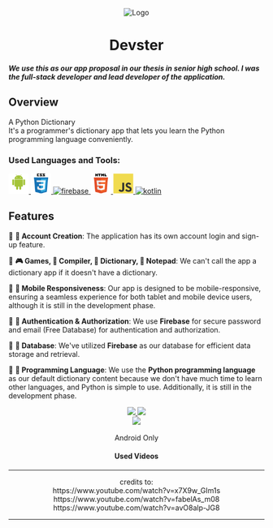 <p align="center">
  <img src="https://github.com/tcker/Python-Dictionary-App/raw/main/Assets/dev_logo.png" alt="Logo" width="155" height="155">
</p>


<h1 align="center">Devster</h1>

<h5> 
We use this as our app proposal in our thesis in senior high school. I was the full-stack developer and lead developer of the application.
</h5>


<h2>Overview</h2>
<p> A Python Dictionary <br> It's a programmer's dictionary app that lets you learn the Python programming language conveniently.</p>


<h3 align="left">Used Languages and Tools:</h3>
<p align="left"> <a href="https://developer.android.com" target="_blank" rel="noreferrer"> <img src="https://raw.githubusercontent.com/devicons/devicon/master/icons/android/android-original-wordmark.svg" alt="android" width="40" height="40"/> </a> <a href="https://www.w3schools.com/css/" target="_blank" rel="noreferrer"> <img src="https://raw.githubusercontent.com/devicons/devicon/master/icons/css3/css3-original-wordmark.svg" alt="css3" width="40" height="40"/> </a> <a href="https://firebase.google.com/" target="_blank" rel="noreferrer"> <img src="https://www.vectorlogo.zone/logos/firebase/firebase-icon.svg" alt="firebase" width="40" height="40"/> </a> <a href="https://www.w3.org/html/" target="_blank" rel="noreferrer"> <img src="https://raw.githubusercontent.com/devicons/devicon/master/icons/html5/html5-original-wordmark.svg" alt="html5" width="40" height="40"/> </a> <a href="https://developer.mozilla.org/en-US/docs/Web/JavaScript" target="_blank" rel="noreferrer"> <img src="https://raw.githubusercontent.com/devicons/devicon/master/icons/javascript/javascript-original.svg" alt="javascript" width="40" height="40"/> </a> <a href="https://kotlinlang.org" target="_blank" rel="noreferrer"> <img src="https://www.vectorlogo.zone/logos/kotlinlang/kotlinlang-icon.svg" alt="kotlin" width="40" height="40"/> </a> </p>

## Features
📌 **👤 Account Creation**: The application has its own account login and sign-up feature.

📌 **🎮 Games, 💾 Compiler, 📖 Dictionary, 📝 Notepad**: We can't call the app a dictionary app if it doesn't have a dictionary.

📌 **📱 Mobile Responsiveness**: Our app is designed to be mobile-responsive, ensuring a seamless experience for both tablet and mobile device users, although it is still in the development phase.

📌 **🔑 Authentication & Authorization**: We use **Firebase** for secure password and email (Free Database) for authentication and authorization.

📌 **💽 Database**: We've utilized **Firebase** as our database for efficient data storage and retrieval.

📌 **🐍 Programming Language**: We use the **Python programming language** as our default dictionary content because we don't have much time to learn other languages, and Python is simple to use. Additionally, it is still in the development phase.
<div align="center">
  <a href="https://github.com/tcker/Python-Dictionary-App/raw/main/Preview/Devster.mp4" target="_blank">
    <img src="https://img.shields.io/badge/Download Previews-ffce6d.svg?style=for-the-badge&logo=google-cloud&logoColor=white" target="_blank" />
  </a>
  <a href="https://github.com/tcker/Python-Dictionary-App/raw/main/Preview/Main_1 (1).mp4" target="_blank">
    <img src="https://img.shields.io/badge/Download Previews-ec5a2d.svg?style=for-the-badge&logo=google-cloud&logoColor=white" target="_blank" />
  </a>
  <div>
    <a href="https://www.reddit.com/media?url=https%3A%2F%2Fi.redd.it%2Ftpmy7zrphxa61.png" target="_blank">
    <img src="https://img.shields.io/badge/Devster APK-030c29.svg?style=for-the-badge&logo=google-cloud&logoColor=white" target="_blank" />
  </a>
  <div align="center">
  <P> Android Only </P>


  
<h4> Used Videos </h4>

---

<p> credits to: <br> https://www.youtube.com/watch?v=x7X9w_GIm1s <br> https://www.youtube.com/watch?v=fabelAs_m08 <br> https://www.youtube.com/watch?v=avO8alp-JG8 </p>

---

